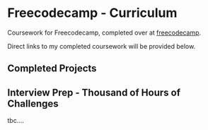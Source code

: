 # Freecodecamp - Curriculum
Coursework for Freecodecamp, completed over at [freecodecamp](https://www.freecodecamp.org/learn/).

Direct links to my completed coursework will be provided below.

## Completed Projects
  
  


## Interview Prep - Thousand of Hours of Challenges

tbc....
